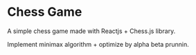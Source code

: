 # Chess Game

A simple chess game made with Reactjs + Chess.js library.

Implement minimax algorithm + optimize by alpha beta prunnin.

